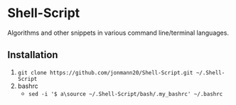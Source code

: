 Shell-Script
============

Algorithms and other snippets in various command line/terminal languages.

Installation
------------

1. `git clone https://github.com/jonmann20/Shell-Script.git ~/.Shell-Script`
2. bashrc
	* `sed -i '$ a\source ~/.Shell-Script/bash/.my_bashrc' ~/.bashrc`
